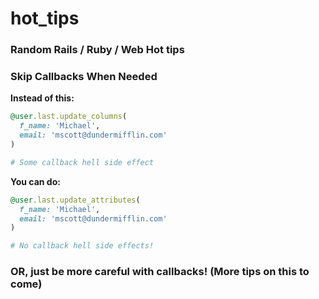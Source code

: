 # hot_tips
### Random Rails / Ruby / Web Hot tips

### Skip Callbacks When Needed

**Instead of this:**

````ruby 
@user.last.update_columns(
  f_name: 'Michael',
  email: 'mscott@dundermifflin.com'
)

# Some callback hell side effect
````


**You can do:**

````ruby
@user.last.update_attributes(
  f_name: 'Michael',
  email: 'mscott@dundermifflin.com'
)

# No callback hell side effects!
````

### OR, just be more careful with callbacks! (More tips on this to come)

